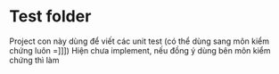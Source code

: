 # Test folder
Project con này dùng để viết các unit test (có thể dùng sang môn kiểm chứng luôn =]]])
Hiện chưa implement, nếu đồng ý dùng bên môn kiểm chứng thì làm
